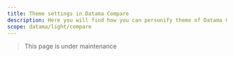 ```yaml
---
title: Theme settings in Datama Compare
description: Here you will find how you can personify theme of Datama Compare
scope: datama/light/compare
---
```


> This page is under maintenance